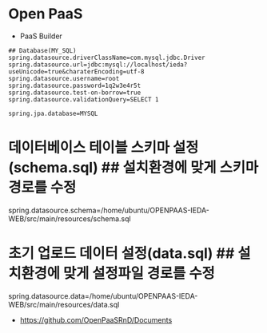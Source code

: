# Open PaaS
* PaaS Builder


```
## Database(MY_SQL)
spring.datasource.driverClassName=com.mysql.jdbc.Driver
spring.datasource.url=jdbc:mysql://localhost/ieda?useUnicode=true&charaterEncoding=utf-8
spring.datasource.username=root
spring.datasource.password=1q2w3e4r5t
spring.datasource.test-on-borrow=true
spring.datasource.validationQuery=SELECT 1

spring.jpa.database=MYSQL
```


# 데이터베이스 테이블 스키마 설정(schema.sql) ## 설치환경에 맞게 스키마 경로를 수정
spring.datasource.schema=/home/ubuntu/OPENPAAS-IEDA-WEB/src/main/resources/schema.sql

# 초기 업로드 데이터 설정(data.sql)           ## 설치환경에 맞게 설정파일 경로를 수정
spring.datasource.data=/home/ubuntu/OPENPAAS-IEDA-WEB/src/main/resources/data.sql


* https://github.com/OpenPaaSRnD/Documents